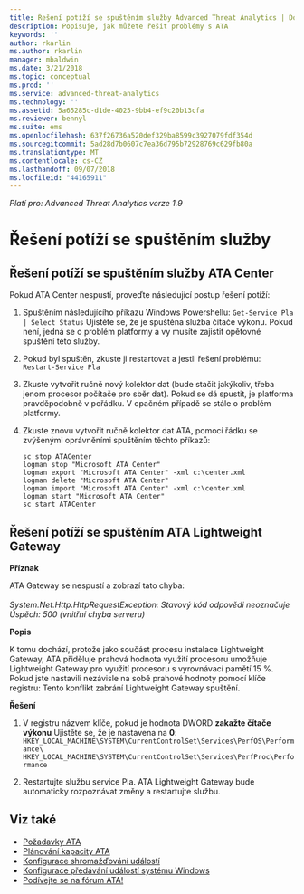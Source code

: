 ```yaml
---
title: Řešení potíží se spuštěním služby Advanced Threat Analytics | Dokumentace Microsoftu
description: Popisuje, jak můžete řešit problémy s ATA
keywords: ''
author: rkarlin
ms.author: rkarlin
manager: mbaldwin
ms.date: 3/21/2018
ms.topic: conceptual
ms.prod: ''
ms.service: advanced-threat-analytics
ms.technology: ''
ms.assetid: 5a65285c-d1de-4025-9bb4-ef9c20b13cfa
ms.reviewer: bennyl
ms.suite: ems
ms.openlocfilehash: 637f26736a520def329ba8599c3927079fdf354d
ms.sourcegitcommit: 5ad28d7b0607c7ea36d795b72928769c629fb80a
ms.translationtype: MT
ms.contentlocale: cs-CZ
ms.lasthandoff: 09/07/2018
ms.locfileid: "44165911"
---
```

*Platí pro: Advanced Threat Analytics verze 1.9*



# <a name="troubleshooting-service-startup"></a>Řešení potíží se spuštěním služby

## <a name="troubleshooting-ata-center-service-startup"></a>Řešení potíží se spuštěním služby ATA Center

Pokud ATA Center nespustí, proveďte následující postup řešení potíží:

1.  Spuštěním následujícího příkazu Windows Powershellu: `Get-Service Pla | Select Status`
    Ujistěte se, že je spuštěna služba čítače výkonu. Pokud není, jedná se o problém platformy a vy musíte zajistit opětovné spuštění této služby.
2.  Pokud byl spuštěn, zkuste ji restartovat a jestli řešení problému: `Restart-Service Pla`
3.  Zkuste vytvořit ručně nový kolektor dat (bude stačit jakýkoliv, třeba jenom procesor počítače pro sběr dat).
Pokud se dá spustit, je platforma pravděpodobně v pořádku. V opačném případě se stále o problém platformy.

4.  Zkuste znovu vytvořit ručně kolektor dat ATA, pomocí řádku se zvýšenými oprávněními spuštěním těchto příkazů:

        sc stop ATACenter
        logman stop "Microsoft ATA Center"
        logman export "Microsoft ATA Center" -xml c:\center.xml
        logman delete "Microsoft ATA Center"
        logman import "Microsoft ATA Center" -xml c:\center.xml
        logman start "Microsoft ATA Center"
        sc start ATACenter

## <a name="troubleshooting-ata-lightweight-gateway-startup"></a>Řešení potíží se spuštěním ATA Lightweight Gateway

**Příznak**

ATA Gateway se nespustí a zobrazí tato chyba:<br></br>
*System.Net.Http.HttpRequestException: Stavový kód odpovědi neoznačuje Úspěch: 500 (vnitřní chyba serveru)*

**Popis**

K tomu dochází, protože jako součást procesu instalace Lightweight Gateway, ATA přiděluje prahová hodnota využití procesoru umožňuje Lightweight Gateway pro využití procesoru s vyrovnávací pamětí 15 %. Pokud jste nastavili nezávisle na sobě prahové hodnoty pomocí klíče registru: Tento konflikt zabrání Lightweight Gateway spuštění. 

**Řešení**

1. V registru názvem klíče, pokud je hodnota DWORD **zakažte čítače výkonu** Ujistěte se, že je nastavena na **0**: `HKEY_LOCAL_MACHINE\SYSTEM\CurrentControlSet\Services\PerfOS\Performance\`
    `HKEY_LOCAL_MACHINE\SYSTEM\CurrentControlSet\Services\PerfProc\Performance`
 
2. Restartujte službu service Pla. ATA Lightweight Gateway bude automaticky rozpoznávat změny a restartujte službu.


## <a name="see-also"></a>Viz také
- [Požadavky ATA](ata-prerequisites.md)
- [Plánování kapacity ATA](ata-capacity-planning.md)
- [Konfigurace shromažďování událostí](configure-event-collection.md)
- [Konfigurace předávání událostí systému Windows](configure-event-collection.md#configuring-windows-event-forwarding)
- [Podívejte se na fórum ATA!](https://social.technet.microsoft.com/Forums/security/home?forum=mata)

